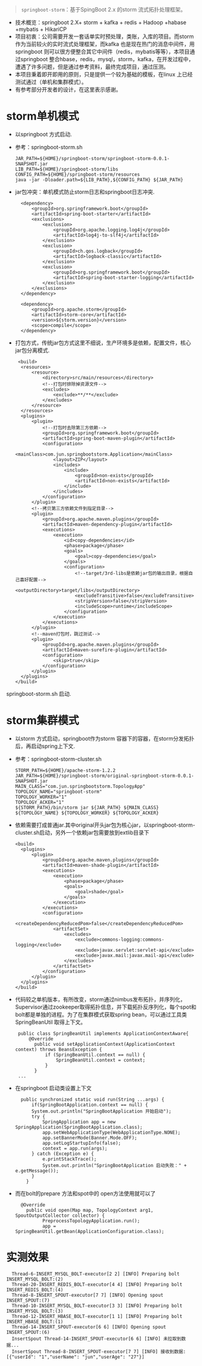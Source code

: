 > `springboot-storm`：基于SpingBoot 2.x 的storm 流式拓扑处理框架。

- 技术概览：springboot 2.X+ storm + kafka + redis + Hadoop +habase +mybatis + HikariCP
- 项目初衷：公司需要开发一套话单实时预处理，类账，入库的项目。而storm 作为当前较火的实时流式处理框架，而kafka 也是现在热门的消息中间件，用springboot 则可以很方便整合其它中间件（redis，mybatis等等），本项目通过springboot 整合hbase，redis，mysql，storm，kafka，在开发过程中，遭遇了许多问题，但是通过参考资料，最终完成项目，通过压测。
- 本项目秉着即开即用的原则，只是提供一个较为基础的模板，在linux 上已经测试通过（单机和集群模式）。
- 有参考部分开发者的设计，在这里表示感谢。

# storm单机模式
- 以springboot 方式启动.

- 参考：springboot-storm.sh<br>


      JAR_PATH=${HOME}/springboot-storm/springboot-storm-0.0.1-SNAPSHOT.jar
      LIB_PATH=${HOME}/springboot-storm/libs
      CONFIG_PATH=${HOME}/springboot-storm/resources
      java -jar -Dloader.path=${LIB_PATH},${CONFIG_PATH} ${JAR_PATH}

- jar包冲突：单机模式防止storm日志和springboot日志冲突.<br>

        <dependency>
            <groupId>org.springframework.boot</groupId>    
            <artifactId>spring-boot-starter</artifactId>
            <exclusions>
                <exclusion>
                    <groupId>org.apache.logging.log4j</groupId>
                    <artifactId>log4j-to-slf4j</artifactId>
                </exclusion>
                <exclusion>
                    <groupId>ch.qos.logback</groupId>
                    <artifactId>logback-classic</artifactId>
                </exclusion>
                <exclusion>
                    <groupId>org.springframework.boot</groupId>
                    <artifactId>spring-boot-starter-logging</artifactId>
                </exclusion>
            </exclusions>
        </dependency>
        
        <dependency>
            <groupId>org.apache.storm</groupId>
            <artifactId>storm-core</artifactId>
            <version>${storm.version}</version>
            <scope>compile</scope>
        </dependency>
        
- 打包方式，传统jar包方式这里不细说，生产环境多是依赖，配置文件，核心jar包分离模式.<br>
       
       <build>
        <resources>
            <resource>
                <directory>src/main/resources</directory>
                <!--打包时排除掉资源文件-->
                <excludes>
                    <exclude>**/**</exclude>
                </excludes>
            </resource>
        </resources>
        <plugins>
            <plugin>
                <!--打包时去除第三方依赖-->
                <groupId>org.springframework.boot</groupId>
                <artifactId>spring-boot-maven-plugin</artifactId>
                <configuration>
                    <mainClass>com.jun.springbootstorm.Application</mainClass>
                    <layout>ZIP</layout>
                    <includes>
                        <include>
                            <groupId>non-exists</groupId>
                            <artifactId>non-exists</artifactId>
                        </include>
                    </includes>
                </configuration>
            </plugin>
            <!--拷贝第三方依赖文件到指定目录-->
            <plugin>
                <groupId>org.apache.maven.plugins</groupId>
                <artifactId>maven-dependency-plugin</artifactId>
                <executions>
                    <execution>
                        <id>copy-dependencies</id>
                        <phase>package</phase>
                        <goals>
                            <goal>copy-dependencies</goal>
                        </goals>
                        <configuration>
                            <!--target/3rd-libs是依赖jar包的输出目录，根据自己喜好配置-->
                            <outputDirectory>target/libs</outputDirectory>
                            <excludeTransitive>false</excludeTransitive>
                            <stripVersion>false</stripVersion>
                            <includeScope>runtime</includeScope>
                        </configuration>
                    </execution>
                </executions>
            </plugin>
            <!--maven打包时，跳过测试-->
            <plugin>
                <groupId>org.apache.maven.plugins</groupId>
                <artifactId>maven-surefire-plugin</artifactId>
                <configuration>
                    <skip>true</skip>
                </configuration>
            </plugin>
        </plugins>
      </build>
      
springboot-storm.sh 启动.
    

# storm集群模式

- 以storm 方式启动，springboot作为storm 容器下的容器，在storm分发拓扑后，再启动spring上下文.


- 参考：springboot-storm-cluster.sh<br>

      STORM_PATH=${HOME}/apache-storm-1.2.2
      JAR_PATH=${HOME}/springboot-storm/original-springboot-storm-0.0.1-SNAPSHOT.jar
      MAIN_CLASS="com.jun.springbootstorm.TopologyApp"
      TOPOLOGY_NAME="springboot-storm"
      TOPOLOGY_WORKER="1"
      TOPOLOGY_ACKER="1"
      ${STORM_PATH}/bin/storm jar ${JAR_PATH} ${MAIN_CLASS} ${TOPOLOGY_NAME} ${TOPOLOGY_WORKER} ${TOPOLOGY_ACKER}
      
- 依赖需要打成普通jar.其中original开头jar包为核心jar，以springboot-storm-cluster.sh启动，另外一个依赖jar包需要放到extlib目录下

      <build>
        <plugins>
            <plugin>
                <groupId>org.apache.maven.plugins</groupId>
                <artifactId>maven-shade-plugin</artifactId>
                <executions>
                    <execution>
                        <phase>package</phase>
                        <goals>
                            <goal>shade</goal>
                        </goals>
                    </execution>
                </executions>
                <configuration>
                    <createDependencyReducedPom>false</createDependencyReducedPom>
                    <artifactSet>
                        <excludes>
                            <exclude>commons-logging:commons-logging</exclude>
                            <exclude>javax.servlet:servlet-api</exclude>
                            <exclude>javax.mail:javax.mail-api</exclude>
                        </excludes>
                    </artifactSet>
                </configuration>
            </plugin>
        </plugins>
      </build>
      
 - 代码较之单机版本，有所改变，storm通过nimbus发布拓扑，并序列化，Supervisor通过zookeeper取得拓扑信息，并下载拓扑反序列化，每个spot和bolt都是单独的进程。为了在集群模式获取spring bean，可以通过工具类SpringBeanUtil 取得上下文。
 
        public class SpringBeanUtil implements ApplicationContextAware{
          	@Override
	          public void setApplicationContext(ApplicationContext context) throws BeansException {
		          if (SpringBeanUtil.context == null) {
			          SpringBeanUtil.context = context;
		          }
	          }
        ...
- 在springboot 启动类设置上下文

        public synchronized static void run(String ...args) {
            if(SpringBootApplication.context == null) {
            System.out.println("SpringBootApplication 开始启动");
            try {
                SpringApplication app = new SpringApplication(SpringBootApplication.class);
                app.setWebApplicationType(WebApplicationType.NONE);
                app.setBannerMode(Banner.Mode.OFF);
                app.setLogStartupInfo(false);
                context = app.run(args);
            } catch (Exception e) {
                e.printStackTrace();
                System.out.println("SpringBootApplication 启动失败：" + e.getMessage());
            }
          }
          
- 而在bolt的prepare 方法和spot中的 open方法使用就可以了

        @Override
	      public void open(Map map, TopologyContext arg1, SpoutOutputCollector collector) {
		        PreprocessTopologyApplication.run();
		        app = SpringBeanUtil.getBean(ApplicationConfiguration.class);
            
 # 实测效果
 
      Thread-6-INSERT_MYSQL_BOLT-executor[2 2] [INFO] Preparing bolt INSERT_MYSQL_BOLT:(2)
      Thread-20-INSERT_REDIS_BOLT-executor[4 4] [INFO] Preparing bolt INSERT_REDIS_BOLT:(4)
      Thread-8-INSERT_SPOUT-executor[7 7] [INFO] Opening spout INSERT_SPOUT:(7)
      Thread-10-INSERT_MYSQL_BOLT-executor[3 3] [INFO] Preparing bolt INSERT_MYSQL_BOLT:(3)
      Thread-12-INSERT_HBASE_BOLT-executor[1 1] [INFO] Preparing bolt INSERT_HBASE_BOLT:(1)
      Thread-14-INSERT_SPOUT-executor[6 6] [INFO] Opening spout INSERT_SPOUT:(6)
      InsertSpout Thread-14-INSERT_SPOUT-executor[6 6] [INFO] 未拉取到数据...
      InsertSpout Thread-8-INSERT_SPOUT-executor[7 7] [INFO] 接收到数据:[{"userId": "1","userName": "jun","userAge": "27"}]

